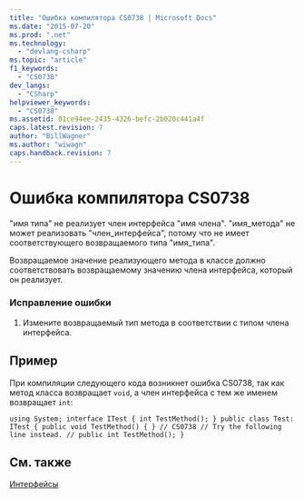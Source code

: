 ```yaml
---
title: "Ошибка компилятора CS0738 | Microsoft Docs"
ms.date: "2015-07-20"
ms.prod: ".net"
ms.technology: 
  - "devlang-csharp"
ms.topic: "article"
f1_keywords: 
  - "CS0738"
dev_langs: 
  - "CSharp"
helpviewer_keywords: 
  - "CS0738"
ms.assetid: 01ce94ee-2435-4326-befc-2b020c441a4f
caps.latest.revision: 7
author: "BillWagner"
ms.author: "wiwagn"
caps.handback.revision: 7
---
```

# Ошибка компилятора CS0738
"имя типа" не реализует член интерфейса "имя члена". "имя\_метода" не может реализовать "член\_интерфейса", потому что не имеет соответствующего возвращаемого типа "имя\_типа".  
  
 Возвращаемое значение реализующего метода в классе должно соответствовать возвращаемому значению члена интерфейса, который он реализует.  
  
### Исправление ошибки  
  
1.  Измените возвращаемый тип метода в соответствии с типом члена интерфейса.  
  
## Пример  
 При компиляции следующего кода возникнет ошибка CS0738, так как метод класса возвращает `void`, а член интерфейса с тем же именем возвращает `int`:  
  
```  
using System; interface ITest { int TestMethod(); } public class Test: ITest { public void TestMethod() { } // CS0738 // Try the following line instead. // public int TestMethod(); }  
```  
  
## См. также  
 [Интерфейсы](../../csharp/programming-guide/interfaces/index.md)